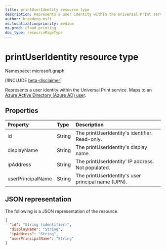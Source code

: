 ```yaml
---
title: printUserIdentity resource type
description: Represents a user identity within the Universal Print service. Maps to an Azure AD user.
author: braedenp-msft
ms.localizationpriority: medium
ms.prod: cloud-printing
doc_type: resourcePageType
---
```


# printUserIdentity resource type

Namespace: microsoft.graph

[!INCLUDE [beta-disclaimer](../../includes/beta-disclaimer.md)]

Represents a user identity within the Universal Print service. Maps to an [Azure Active Directory (Azure AD) user](user.md).

## Properties
| Property     | Type        | Description |
|:-------------|:------------|:------------|
|id|String|The printUserIdentity's identifier. Read-only.|
|displayName|String|The printUserIdentity's display name.|
|ipAddress|String|The printUserIdentity' IP address. Not populated.|
|userPrincipalName|String|The printUserIdentity's user principal name (UPN).|

## JSON representation

The following is a JSON representation of the resource.

<!-- {
  "blockType": "resource",
  "optionalProperties": [

  ],
  "@odata.type": "microsoft.graph.printUserIdentity",
  "keyProperty": "id",
  "baseType":"microsoft.graph.entity"
}-->

```json
{
  "id": "String (identifier)",
  "displayName": "String",
  "ipAddress": "String",
  "userPrincipalName": "String"
}

```

<!-- uuid: 8fcb5dbc-d5aa-4681-8e31-b001d5168d79
2015-10-25 14:57:30 UTC -->
<!-- {
  "type": "#page.annotation",
  "description": "printUserIdentity resource",
  "keywords": "",
  "section": "documentation",
  "tocPath": ""
}-->


